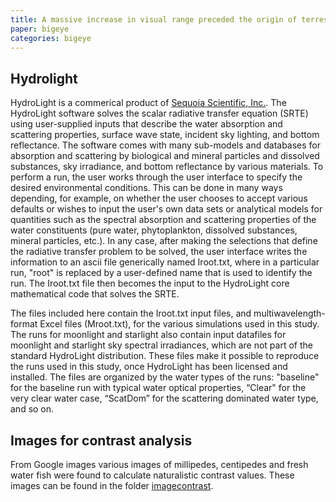 ```yaml
---
title: A massive increase in visual range preceded the origin of terrestrial vertebrates data
paper: bigeye
categories: bigeye
---
```


## Hydrolight

HydroLight is a commerical product of [Sequoia Scientific, Inc.](www.hydrolight.info). The HydroLight software solves the scalar radiative transfer equation (SRTE) using user-supplied inputs that describe the water absorption and scattering properties, surface wave state, incident sky lighting, and bottom reflectance.  The software comes with many sub-models and databases for absorption and scattering by biological and mineral particles and dissolved substances, sky irradiance, and bottom reflectance by various materials.  To perform a run, the user works through the user interface to specify the desired environmental conditions.  This can be done in many ways depending, for example, on whether the user chooses to accept various defaults or wishes to input the user's own data sets or analytical models for quantities such as the spectral absorption and scattering properties of the water constituents (pure water, phytoplankton, dissolved substances, mineral particles, etc.).  In any case, after making the selections that define the radiative transfer problem to be solved, the user interface writes the information to an ascii file generically named Iroot.txt, where in a particular run, "root" is replaced by a user-defined name that is used to identify the run.  The Iroot.txt file then becomes the input to the HydroLight core mathematical code that solves the SRTE.

The files included here contain the Iroot.txt input files, and multiwavelength-format Excel files (Mroot.txt), for the various simulations used in this study.  The runs for moonlight and starlight also contain input datafiles for moonlight and starlight sky spectral irradiances, which are not part of the standard HydroLight distribution.  These files make it possible to reproduce the runs used in this study, once HydroLight has been licensed and installed.  The files are organized by the water types of the runs: "baseline" for the baseline run with typical water optical properties, “Clear" for the very clear water case, “ScatDom” for the scattering dominated water type, and so on.


## Images for contrast analysis

From Google images various images of millipedes, centipedes and fresh water fish were found to calculate naturalistic contrast values. These images can be found in the folder [imagecontrast](https://github.com/maciverlab/bigeye/tree/master/figs/data/vision/imagecontrast).